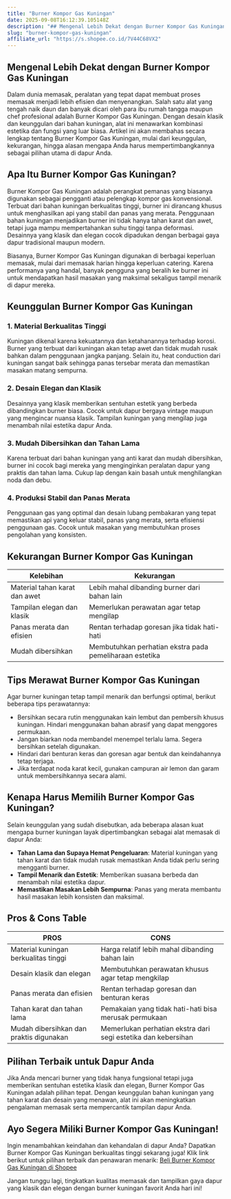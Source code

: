```yaml
---
title: "Burner Kompor Gas Kuningan"
date: 2025-09-08T16:12:39.105148Z
description: "## Mengenal Lebih Dekat dengan Burner Kompor Gas Kuningan..."
slug: "burner-kompor-gas-kuningan"
affiliate_url: "https://s.shopee.co.id/7V44C68VX2"
---
```

## Mengenal Lebih Dekat dengan Burner Kompor Gas Kuningan

Dalam dunia memasak, peralatan yang tepat dapat membuat proses memasak menjadi lebih efisien dan menyenangkan. Salah satu alat yang tengah naik daun dan banyak dicari oleh para ibu rumah tangga maupun chef profesional adalah Burner Kompor Gas Kuningan. Dengan desain klasik dan keunggulan dari bahan kuningan, alat ini menawarkan kombinasi estetika dan fungsi yang luar biasa. Artikel ini akan membahas secara lengkap tentang Burner Kompor Gas Kuningan, mulai dari keunggulan, kekurangan, hingga alasan mengapa Anda harus mempertimbangkannya sebagai pilihan utama di dapur Anda.

## Apa Itu Burner Kompor Gas Kuningan?

Burner Kompor Gas Kuningan adalah perangkat pemanas yang biasanya digunakan sebagai pengganti atau pelengkap kompor gas konvensional. Terbuat dari bahan kuningan berkualitas tinggi, burner ini dirancang khusus untuk menghasilkan api yang stabil dan panas yang merata. Penggunaan bahan kuningan menjadikan burner ini tidak hanya tahan karat dan awet, tetapi juga mampu mempertahankan suhu tinggi tanpa deformasi. Desainnya yang klasik dan elegan cocok dipadukan dengan berbagai gaya dapur tradisional maupun modern.

Biasanya, Burner Kompor Gas Kuningan digunakan di berbagai keperluan memasak, mulai dari memasak harian hingga keperluan catering. Karena performanya yang handal, banyak pengguna yang beralih ke burner ini untuk mendapatkan hasil masakan yang maksimal sekaligus tampil menarik di dapur mereka.

## Keunggulan Burner Kompor Gas Kuningan

### 1. Material Berkualitas Tinggi
Kuningan dikenal karena kekuatannya dan ketahanannya terhadap korosi. Burner yang terbuat dari kuningan akan tetap awet dan tidak mudah rusak bahkan dalam penggunaan jangka panjang. Selain itu, heat conduction dari kuningan sangat baik sehingga panas tersebar merata dan memastikan masakan matang sempurna.

### 2. Desain Elegan dan Klasik
Desainnya yang klasik memberikan sentuhan estetik yang berbeda dibandingkan burner biasa. Cocok untuk dapur bergaya vintage maupun yang mengincar nuansa klasik. Tampilan kuningan yang mengilap juga menambah nilai estetika dapur Anda.

### 3. Mudah Dibersihkan dan Tahan Lama
Karena terbuat dari bahan kuningan yang anti karat dan mudah dibersihkan, burner ini cocok bagi mereka yang menginginkan peralatan dapur yang praktis dan tahan lama. Cukup lap dengan kain basah untuk menghilangkan noda dan debu.

### 4. Produksi Stabil dan Panas Merata
Penggunaan gas yang optimal dan desain lubang pembakaran yang tepat memastikan api yang keluar stabil, panas yang merata, serta efisiensi penggunaan gas. Cocok untuk masakan yang membutuhkan proses pengolahan yang konsisten.

## Kekurangan Burner Kompor Gas Kuningan

| Kelebihan                         | Kekurangan                                                   |
|----------------------------------|--------------------------------------------------------------|
| Material tahan karat dan awet   | Lebih mahal dibanding burner dari bahan lain               |
| Tampilan elegan dan klasik       | Memerlukan perawatan agar tetap mengilap                   |
| Panas merata dan efisien          | Rentan terhadap goresan jika tidak hati-hati               |
| Mudah dibersihkan               | Membutuhkan perhatian ekstra pada pemeliharaan estetika  |

## Tips Merawat Burner Kompor Gas Kuningan

Agar burner kuningan tetap tampil menarik dan berfungsi optimal, berikut beberapa tips perawatannya:

- Bersihkan secara rutin menggunakan kain lembut dan pembersih khusus kuningan. Hindari menggunakan bahan abrasif yang dapat menggores permukaan.
- Jangan biarkan noda membandel menempel terlalu lama. Segera bersihkan setelah digunakan.
- Hindari dari benturan keras dan goresan agar bentuk dan keindahannya tetap terjaga.
- Jika terdapat noda karat kecil, gunakan campuran air lemon dan garam untuk membersihkannya secara alami.

## Kenapa Harus Memilih Burner Kompor Gas Kuningan?

Selain keunggulan yang sudah disebutkan, ada beberapa alasan kuat mengapa burner kuningan layak dipertimbangkan sebagai alat memasak di dapur Anda:

- **Tahan Lama dan Supaya Hemat Pengeluaran**: Material kuningan yang tahan karat dan tidak mudah rusak memastikan Anda tidak perlu sering mengganti burner.
- **Tampil Menarik dan Estetik**: Memberikan suasana berbeda dan menambah nilai estetika dapur.
- **Memastikan Masakan Lebih Sempurna**: Panas yang merata membantu hasil masakan lebih konsisten dan maksimal.

## Pros & Cons Table

| PROS                                              | CONS                                                     |
|---------------------------------------------------|----------------------------------------------------------|
| Material kuningan berkualitas tinggi             | Harga relatif lebih mahal dibanding bahan lain          |
| Desain klasik dan elegan                         | Membutuhkan perawatan khusus agar tetap mengkilap       |
| Panas merata dan efisien                          | Rentan terhadap goresan dan benturan keras             |
| Tahan karat dan tahan lama                       | Pemakaian yang tidak hati-hati bisa merusak permukaan   |
| Mudah dibersihkan dan praktis digunakan          | Memerlukan perhatian ekstra dari segi estetika dan kebersihan |

## Pilihan Terbaik untuk Dapur Anda

Jika Anda mencari burner yang tidak hanya fungsional tetapi juga memberikan sentuhan estetika klasik dan elegan, Burner Kompor Gas Kuningan adalah pilihan tepat. Dengan keunggulan bahan kuningan yang tahan karat dan desain yang menawan, alat ini akan meningkatkan pengalaman memasak serta mempercantik tampilan dapur Anda.

## Ayo Segera Miliki Burner Kompor Gas Kuningan!

Ingin menambahkan keindahan dan kehandalan di dapur Anda? Dapatkan Burner Kompor Gas Kuningan berkualitas tinggi sekarang juga! Klik link berikut untuk pilihan terbaik dan penawaran menarik: [Beli Burner Kompor Gas Kuningan di Shopee](https://s.shopee.co.id/7V44C68VX2)

Jangan tunggu lagi, tingkatkan kualitas memasak dan tampilkan gaya dapur yang klasik dan elegan dengan burner kuningan favorit Anda hari ini!